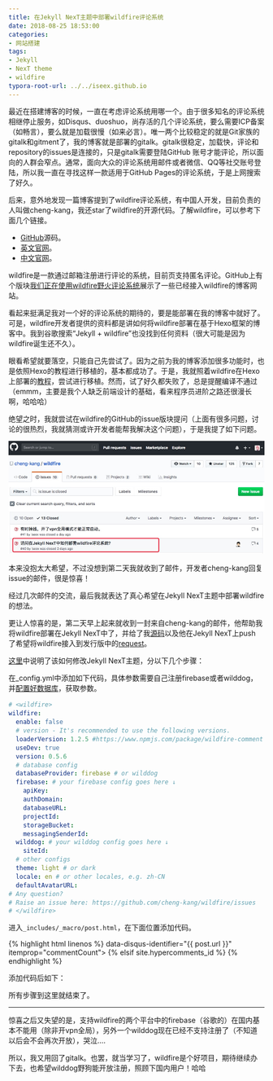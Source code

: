 ```yaml
---
title: 在Jekyll NexT主题中部署wildfire评论系统
date: 2018-08-25 18:53:00
categories:
- 网站搭建
tags:
- Jekyll
- NexT theme
- wildfire
typora-root-url: ../../iseex.github.io
---
```


最近在搭建博客的时候，一直在考虑评论系统用哪一个。由于很多知名的评论系统相继停止服务，如Disqus、duoshuo，尚存活的几个评论系统，要么需要ICP备案（如畅言），要么就是加载很慢（如来必言）。唯一两个比较稳定的就是Git家族的gitalk和gitment了，我的博客就是部署的gitalk。gitalk很稳定，加载快，评论和repository的issues是连接的，只是gitalk需要登陆GitHub 账号才能评论，所以面向的人群会窄点。通常，面向大众的评论系统用邮件或者微信、QQ等社交账号登陆，所以我一直在寻找这样一款适用于GitHub Pages的评论系统，于是上网搜索了好久。

后来，意外地发现一篇博客提到了wildfire评论系统，有中国人开发，目前负责的人叫做cheng-kang，我还star了wildfire的开源代码。了解wildfire，可以参考下面几个链接。

- [GitHub](https://github.com/cheng-kang/wildfire)源码。
- [英文官网](https://wildfire.js.org/)。
- [中文官网](https://wildfire.js.org/#/zh-cn/)。

wildfire是一款通过邮箱注册进行评论的系统，目前页支持匿名评论。GitHub上有个版块[我们正在使用wildfire野火评论系统](https://github.com/cheng-kang/wildfire/wiki/%E6%88%91%E4%BB%AC%E6%AD%A3%E5%9C%A8%E4%BD%BF%E7%94%A8-Wildfire-%E9%87%8E%E7%81%AB%E8%AF%84%E8%AE%BA%E7%B3%BB%E7%BB%9F%EF%BC%81)展示了一些已经接入wildfire的博客网站。

看起来挺满足我对一个好的评论系统的期待的，要是能部署在我的博客中就好了。可是，wildfire开发者提供的资料都是讲如何将wildfire部署在基于Hexo框架的博客中。我到谷歌搜索“Jekyll + wildfire”也没找到任何资料（很大可能是因为wildfire诞生还不久）。

眼看希望就要落空，只能自己先尝试了。因为之前为我的博客添加很多功能时，也是依照Hexo的教程进行移植的，基本都成功了。于是，我就照着wildfire在Hexo上部署的[教程](https://mrliao.cn/2017/12/25/%E5%9C%A8Hexo.NexT%E4%B8%BB%E9%A2%98%E4%B8%AD%E9%83%A8%E7%BD%B2Wildfire%E8%AF%84%E8%AE%BA%E7%B3%BB%E7%BB%9F/)，尝试进行移植。然而，试了好久都失败了，总是提醒编译不通过（emmm，主要是我个人缺乏前端设计的基础，看来程序员进阶之路还很漫长啊，哈哈哈）

绝望之时，我就尝试在wildfire的GitHub的issue版块提问（上面有很多问题，讨论的很热烈，我就猜测或许开发者能帮我解决这个问题），于是我提了如下问题。

![](/assets/images/posts/GitHub-Pages/Jekyll-wildfire.jpg)

本来没抱太大希望，不过没想到第二天我就收到了邮件，开发者cheng-kang回复issue的邮件，很是惊喜！

经过几次邮件的交流，最后我就表达了真心希望在Jekyll NexT主题中部署wildfire的想法。

更让人惊喜的是，第二天早上起来就收到一封来自cheng-kang的邮件，他帮助我将wildfire部署在Jekyll NexT中了，并给了我[源码](https://github.com/wildfirejs/jekyll-theme-next)以及他在Jekyll NexT上push 了希望将wildfire接入到发行版中的[request](https://github.com/Simpleyyt/jekyll-theme-next/pull/93)。

[这里](https://github.com/wildfirejs/jekyll-theme-next/commit/f304f30d95af9f9f115f4813d41824c934e15747)中说明了该如何修改Jekyll NexT主题，分以下几个步骤：

在_config.yml中添加如下代码，具体参数需要自己注册firebase或者wilddog，并[配置好数据库](https://wildfire.js.org/#/zh-cn/usage)，获取参数。

```yaml
# <wildfire>
wildfire:
  enable: false
  # version - It's recommended to use the following versions.
  loaderVersion: 1.2.5 #https://www.npmjs.com/package/wildfire-comment
  useDev: true
  version: 0.5.6 
  # database config
  databaseProvider: firebase # or wilddog
  firebase: # your firebase config goes here ↓
    apiKey: 
    authDomain:
    databaseURL:
    projectId:
    storageBucket:
    messagingSenderId:
  wilddog: # your wilddog config goes here ↓
    siteId:
  # other configs
  theme: light # or dark
  locale: en # or other locales, e.g. zh-CN
  defaultAvatarURL: 
# Any question? 
# Raise an issue here: https://github.com/cheng-kang/wildfire/issues
# </wildfire>
```

进入`_includes/_macro/post.html`，在下面位置添加代码。

{% highlight html linenos %}
   data-disqus-identifier="{{ post.url }}" itemprop="commentCount"></span>
                 </a>
               </span>
             {% elsif site.hypercomments_id %}
             <!--noindex-->
               <span class="post-comments-count">
{% endhighlight %}

添加代码后如下：


所有步骤到这里就结束了。

------

惊喜之后又失望的是，支持wildfire的两个平台中的firebase（谷歌的）在国内基本不能用（除非开vpn全局），另外一个wilddog现在已经不支持注册了（不知道以后会不会再次开放），哭泣....

所以，我又用回了gitalk。也罢，就当学习了，wildfire是个好项目，期待继续办下去，也希望wilddog野狗能开放注册，照顾下国内用户！哈哈